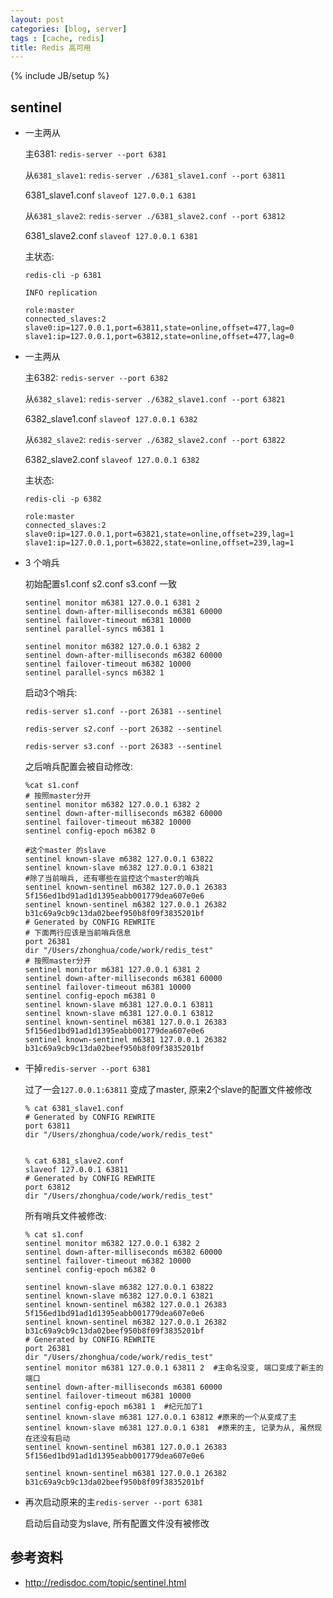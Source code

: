 ```yaml
---
layout: post
categories: [blog, server]
tags : [cache, redis]
title: Redis 高可用
---
```

{% include JB/setup %}


## sentinel

* 一主两从

  主6381: `redis-server --port 6381`

  从`6381_slave1`: `redis-server ./6381_slave1.conf --port 63811`

  6381_slave1.conf `slaveof 127.0.0.1 6381`

  从`6381_slave2`: `redis-server ./6381_slave2.conf --port 63812`

  6381_slave2.conf `slaveof 127.0.0.1 6381`

  主状态:

      redis-cli -p 6381

      INFO replication

      role:master
      connected_slaves:2
      slave0:ip=127.0.0.1,port=63811,state=online,offset=477,lag=0
      slave1:ip=127.0.0.1,port=63812,state=online,offset=477,lag=0


* 一主两从

  主6382: `redis-server --port 6382`

  从`6382_slave1`: `redis-server ./6382_slave1.conf --port 63821`

  6382_slave1.conf `slaveof 127.0.0.1 6382`

  从`6382_slave2`: `redis-server ./6382_slave2.conf --port 63822`

  6382_slave2.conf `slaveof 127.0.0.1 6382`

  主状态:

      redis-cli -p 6382

      role:master
      connected_slaves:2
      slave0:ip=127.0.0.1,port=63821,state=online,offset=239,lag=1
      slave1:ip=127.0.0.1,port=63822,state=online,offset=239,lag=1

* 3 个哨兵

  初始配置s1.conf s2.conf s3.conf 一致

      sentinel monitor m6381 127.0.0.1 6381 2
      sentinel down-after-milliseconds m6381 60000
      sentinel failover-timeout m6381 10000
      sentinel parallel-syncs m6381 1

      sentinel monitor m6382 127.0.0.1 6382 2
      sentinel down-after-milliseconds m6382 60000
      sentinel failover-timeout m6382 10000
      sentinel parallel-syncs m6382 1

  启动3个哨兵:

      redis-server s1.conf --port 26381 --sentinel

      redis-server s2.conf --port 26382 --sentinel

      redis-server s3.conf --port 26383 --sentinel

  之后哨兵配置会被自动修改:


      %cat s1.conf
      # 按照master分开
      sentinel monitor m6382 127.0.0.1 6382 2
      sentinel down-after-milliseconds m6382 60000
      sentinel failover-timeout m6382 10000
      sentinel config-epoch m6382 0

      #这个master 的slave
      sentinel known-slave m6382 127.0.0.1 63822
      sentinel known-slave m6382 127.0.0.1 63821
      #除了当前哨兵, 还有哪些在监控这个master的哨兵
      sentinel known-sentinel m6382 127.0.0.1 26383 5f156ed1bd91ad1d1395eabb001779dea607e0e6
      sentinel known-sentinel m6382 127.0.0.1 26382 b31c69a9cb9c13da02beef950b8f09f3835201bf
      # Generated by CONFIG REWRITE
      # 下面两行应该是当前哨兵信息
      port 26381
      dir "/Users/zhonghua/code/work/redis_test"
      # 按照master分开
      sentinel monitor m6381 127.0.0.1 6381 2
      sentinel down-after-milliseconds m6381 60000
      sentinel failover-timeout m6381 10000
      sentinel config-epoch m6381 0
      sentinel known-slave m6381 127.0.0.1 63811
      sentinel known-slave m6381 127.0.0.1 63812
      sentinel known-sentinel m6381 127.0.0.1 26383 5f156ed1bd91ad1d1395eabb001779dea607e0e6
      sentinel known-sentinel m6381 127.0.0.1 26382 b31c69a9cb9c13da02beef950b8f09f3835201bf



* 干掉`redis-server --port 6381`

  过了一会`127.0.0.1:63811` 变成了master, 原来2个slave的配置文件被修改


      % cat 6381_slave1.conf
      # Generated by CONFIG REWRITE
      port 63811
      dir "/Users/zhonghua/code/work/redis_test"


      % cat 6381_slave2.conf
      slaveof 127.0.0.1 63811
      # Generated by CONFIG REWRITE
      port 63812
      dir "/Users/zhonghua/code/work/redis_test"

  所有哨兵文件被修改:

      % cat s1.conf
      sentinel monitor m6382 127.0.0.1 6382 2
      sentinel down-after-milliseconds m6382 60000
      sentinel failover-timeout m6382 10000
      sentinel config-epoch m6382 0

      sentinel known-slave m6382 127.0.0.1 63822
      sentinel known-slave m6382 127.0.0.1 63821
      sentinel known-sentinel m6382 127.0.0.1 26383 5f156ed1bd91ad1d1395eabb001779dea607e0e6
      sentinel known-sentinel m6382 127.0.0.1 26382 b31c69a9cb9c13da02beef950b8f09f3835201bf
      # Generated by CONFIG REWRITE
      port 26381
      dir "/Users/zhonghua/code/work/redis_test"
      sentinel monitor m6381 127.0.0.1 63811 2  #主命名没变, 端口变成了新主的端口
      sentinel down-after-milliseconds m6381 60000
      sentinel failover-timeout m6381 10000
      sentinel config-epoch m6381 1  #纪元加了1
      sentinel known-slave m6381 127.0.0.1 63812 #原来的一个从变成了主
      sentinel known-slave m6381 127.0.0.1 6381  #原来的主, 记录为从, 虽然现在还没有启动
      sentinel known-sentinel m6381 127.0.0.1 26383 5f156ed1bd91ad1d1395eabb001779dea607e0e6

      sentinel known-sentinel m6381 127.0.0.1 26382 b31c69a9cb9c13da02beef950b8f09f3835201bf


* 再次启动原来的主`redis-server --port 6381`

  启动后自动变为slave, 所有配置文件没有被修改


## 参考资料

* <http://redisdoc.com/topic/sentinel.html>



